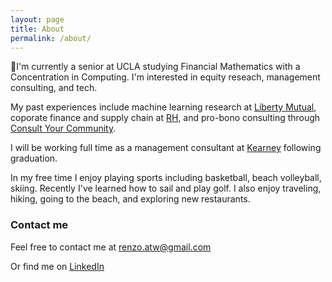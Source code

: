 ```yaml
---
layout: page
title: About
permalink: /about/
---
```




🏫I'm currently a senior at UCLA studying Financial Mathematics with a Concentration in Computing. I'm interested in equity reseach, management consulting, and tech. 

My past experiences include machine learning research at [Liberty Mutual](https://www.libertymutual.com/), coporate finance and supply chain at [RH](https://rh.com/), and pro-bono consulting through [Consult Your Community](https://www.cycucla.org/).

I will be working full time as a management consultant at [Kearney](https://www.kearney.com/) following graduation. 

In my free time I enjoy playing sports including basketball, beach volleyball, skiing. Recently I've learned how to sail and play golf. I also enjoy traveling, hiking, going to the beach, and exploring new restaurants. 


### Contact me

Feel free to contact me at [renzo.atw@gmail.com](mailto:renzo.atw@gmail.com)

Or find me on [LinkedIn](https://www.linkedin.com/in/renzotanakawong/)